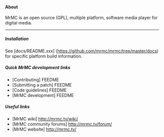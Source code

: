 #### About

MrMC is an open source (GPL), multiple platform, software media player for digital media. 

***

##### Installation

See [docs/README.xxx] (https://github.com/mrmc/mrmc/tree/master/docs) for specific platform build information.

##### Quick MrMC development links

* [Contributing] FEEDME
* [Submitting a patch] FEEDME 
* [Code guidelines] FEEDME
* [MrMC development] FEEDME

##### Useful links

* [MrMC wiki] http://mrmc.tv/wiki/
* [MrMC community forums] http://mrmc.tv/forum/
* [MrMC website] http://mrmc.tv/

